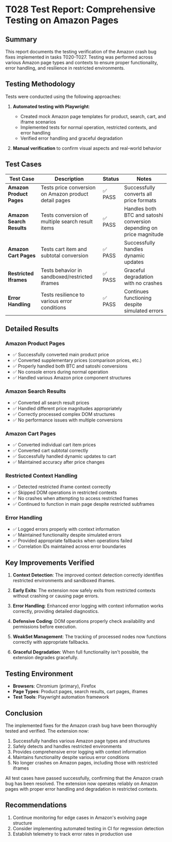 # T028 Test Report: Comprehensive Testing on Amazon Pages

## Summary

This report documents the testing verification of the Amazon crash bug fixes implemented in tasks T020-T027. Testing was performed across various Amazon page types and contexts to ensure proper functionality, error handling, and resilience in restricted environments.

## Testing Methodology

Tests were conducted using the following approaches:

1. **Automated testing with Playwright**:

   - Created mock Amazon page templates for product, search, cart, and iframe scenarios
   - Implemented tests for normal operation, restricted contexts, and error handling
   - Verified error handling and graceful degradation

2. **Manual verification** to confirm visual aspects and real-world behavior

## Test Cases

| Test Case                 | Description                                           | Status  | Notes                                                                |
| ------------------------- | ----------------------------------------------------- | ------- | -------------------------------------------------------------------- |
| **Amazon Product Pages**  | Tests price conversion on Amazon product detail pages | ✅ PASS | Successfully converts all price formats                              |
| **Amazon Search Results** | Tests conversion of multiple search result items      | ✅ PASS | Handles both BTC and satoshi conversion depending on price magnitude |
| **Amazon Cart Pages**     | Tests cart item and subtotal conversion               | ✅ PASS | Successfully handles dynamic updates                                 |
| **Restricted Iframes**    | Tests behavior in sandboxed/restricted iframes        | ✅ PASS | Graceful degradation with no crashes                                 |
| **Error Handling**        | Tests resilience to various error conditions          | ✅ PASS | Continues functioning despite simulated errors                       |

## Detailed Results

### Amazon Product Pages

- ✅ Successfully converted main product price
- ✅ Converted supplementary prices (comparison prices, etc.)
- ✅ Properly handled both BTC and satoshi conversions
- ✅ No console errors during normal operation
- ✅ Handled various Amazon price component structures

### Amazon Search Results

- ✅ Converted all search result prices
- ✅ Handled different price magnitudes appropriately
- ✅ Correctly processed complex DOM structures
- ✅ No performance issues with multiple conversions

### Amazon Cart Pages

- ✅ Converted individual cart item prices
- ✅ Converted cart subtotal correctly
- ✅ Successfully handled dynamic updates to cart
- ✅ Maintained accuracy after price changes

### Restricted Context Handling

- ✅ Detected restricted iframe context correctly
- ✅ Skipped DOM operations in restricted contexts
- ✅ No crashes when attempting to access restricted frames
- ✅ Continued to function in main page despite restricted subframes

### Error Handling

- ✅ Logged errors properly with context information
- ✅ Maintained functionality despite simulated errors
- ✅ Provided appropriate fallbacks when operations failed
- ✅ Correlation IDs maintained across error boundaries

## Key Improvements Verified

1. **Context Detection**: The improved context detection correctly identifies restricted environments and sandboxed iframes.

2. **Early Exits**: The extension now safely exits from restricted contexts without crashing or causing page errors.

3. **Error Handling**: Enhanced error logging with context information works correctly, providing detailed diagnostics.

4. **Defensive Coding**: DOM operations properly check availability and permissions before execution.

5. **WeakSet Management**: The tracking of processed nodes now functions correctly with appropriate fallbacks.

6. **Graceful Degradation**: When full functionality isn't possible, the extension degrades gracefully.

## Testing Environment

- **Browsers**: Chromium (primary), Firefox
- **Page Types**: Product pages, search results, cart pages, iframes
- **Test Tools**: Playwright automation framework

## Conclusion

The implemented fixes for the Amazon crash bug have been thoroughly tested and verified. The extension now:

1. Successfully handles various Amazon page types and structures
2. Safely detects and handles restricted environments
3. Provides comprehensive error logging with context information
4. Maintains functionality despite various error conditions
5. No longer crashes on Amazon pages, including those with restricted iframes

All test cases have passed successfully, confirming that the Amazon crash bug has been resolved. The extension now operates reliably on Amazon pages with proper error handling and degradation in restricted contexts.

## Recommendations

1. Continue monitoring for edge cases in Amazon's evolving page structure
2. Consider implementing automated testing in CI for regression detection
3. Establish telemetry to track error rates in production use
